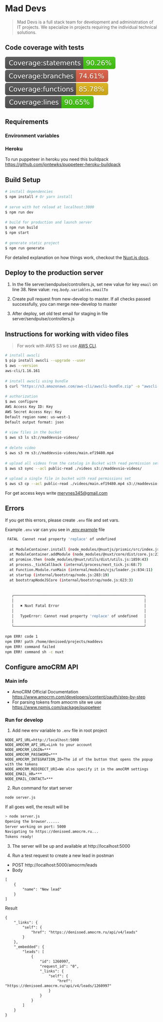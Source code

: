 # Mad Devs

> Mad Devs is a full stack team for development and administration of IT projects. We specialize in projects requiring the individual technical solutions.

## Code coverage with tests
![Coverage statements](client/static/badge-statements.svg) 
![Coverage branches](client/static/badge-branches.svg)
![Coverage functions](client/static/badge-functions.svg)
![Coverage lines](client/static/badge-lines.svg)

## Requirements

### Environment variables

### Heroku

To run puppeteer in heroku you need this buildpack https://github.com/jontewks/puppeteer-heroku-buildpack

## Build Setup

``` bash
# install dependencies
$ npm install # Or yarn install

# serve with hot reload at localhost:3000
$ npm run dev

# build for production and launch server
$ npm run build
$ npm start

# generate static project
$ npm run generate
```
For detailed explanation on how things work, checkout the [Nuxt.js docs](https://github.com/nuxt/nuxt.js).

## Deploy to the production server 

1. In the file server/sendpulse/controllers.js, set new value for key `email` on line 38. New value: `req.body.variables.emailTo`

2. Create pull request from new-develop to master. If all checks passed successfully, you can merge new-develop to master

3. After deploy, set old test email for staging in file server/sendpulse/controllers.js

## Instructions for working with video files

> For work with AWS S3 we use [AWS CLI](https://docs.aws.amazon.com/cli/latest/userguide/cli-chap-welcome.html).

``` bash
# install awscli 
$ pip install awscli --upgrade --user
$ aws --version
aws-cli/1.16.161

# install awscli using bundle
$ curl "https://s3.amazonaws.com/aws-cli/awscli-bundle.zip" -o "awscli-bundle.zip" \ && unzip awscli-bundle.zip \ && sudo ./awscli-bundle/install -i /usr/local/aws -b /usr/local/bin/aws \ && rm -rf awscli-bundle*

# authorization
$ aws configure
AWS Access Key ID: Key
AWS Secret Access Key: Key
Default region name: us-west-1
Default output format: json

# view files in the bucket
$ aws s3 ls s3://maddevsio-videos/

# delete video
$ aws s3 rm s3://maddevsio-videos/main.ef19480.mp4

# upload all videos from the catalog in Bucket with read permission set
$ aws s3 sync --acl public-read ./videos s3://maddevsio-videos/

# upload a single file in bucket with read permissions set
$ aws s3 cp --acl public-read ./videos/main.ef19480.mp4 s3://maddevsio-videos/
```
For get access keys write merynes345@gmail.com

## Errors

If you get this errors, please create `.env` file and set vars.

Example `.env` var can you see in [.env.example](./.env.example) file

```bash
 FATAL  Cannot read property 'replace' of undefined                                                                                                                                        14:43:55

  at ModuleContainer.install (node_modules/@nuxtjs/prismic/src/index.js:16:33)
  at ModuleContainer.addModule (node_modules/@nuxt/core/dist/core.js:235:34)
  at promise.then (node_modules/@nuxt/utils/dist/utils.js:1859:43)
  at process._tickCallback (internal/process/next_tick.js:68:7)
  at Function.Module.runMain (internal/modules/cjs/loader.js:834:11)
  at startup (internal/bootstrap/node.js:283:19)
  at bootstrapNodeJSCore (internal/bootstrap/node.js:623:3)


   ╭────────────────────────────────────────────────────────────╮
   │                                                            │
   │   ✖ Nuxt Fatal Error                                       │
   │                                                            │
   │   TypeError: Cannot read property 'replace' of undefined   │
   │                                                            │
   ╰────────────────────────────────────────────────────────────╯

npm ERR! code 1
npm ERR! path /home/denisoed/projects/maddevs
npm ERR! command failed
npm ERR! command sh -c nuxt
```

## Configure amoCRM API

### Main info

* AmoCRM Official Documentation https://www.amocrm.com/developers/content/oauth/step-by-step
* For parsing tokens from amocrm site we use https://www.npmjs.com/package/puppeteer

### Run for develop 

1. Add new env variable to `.env` file in root project

```
NODE_API_URL=http://localhost:5000
NODE_AMOCRM_API_URL=Link to your account
NODE_AMOCRM_LOGIN=***
NODE_AMOCRM_PASSWORD=***
NODE_AMOCRM_INTEGRATION_ID=The id of the button that opens the popup with the tokens
NODE_AMOCRM_REDIRECT_URI=We also specify it in the amoCRM settings
NODE_EMAIL_HR=***
NODE_EMAIL_CONTACT=***
```

2. Run command for start server

```bash
node server.js
```

If all goes well, the result will be

```bash
> node server.js
Opening the browser......
Server working on port: 5000
Navigating to https://denisoed.amocrm.ru...
Tokens ready!
```

3. The server will be up and available at http://localhost:5000

4. Run a test request to create a new lead in postman

* POST http://localhost:5000/amocrm/leads
* Body
```
[
	{
		"name": "New lead"
	}
]
```

Result

```
{
    "_links": {
        "self": {
            "href": "https://denisoed.amocrm.ru/api/v4/leads"
        }
    },
    "_embedded": {
        "leads": [
            {
                "id": 1260997,
                "request_id": "0",
                "_links": {
                    "self": {
                        "href": "https://denisoed.amocrm.ru/api/v4/leads/1260997"
                    }
                }
            }
        ]
    }
}
```
